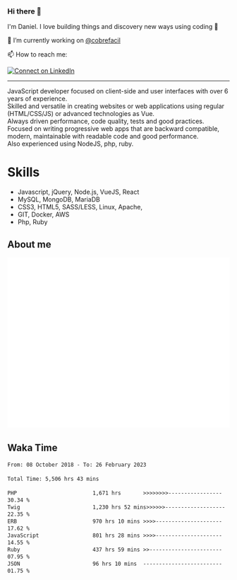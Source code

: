 ### Hi there 👋

I'm Daniel. I love building things and discovery new ways using coding :raised_hands: 

🔭 I’m currently working on [@cobrefacil](https://www.cobrefacil.com.br/)

📫 How to reach me:

[![Connect on LinkedIn](https://img.shields.io/badge/--linkedin?label=LinkedIn&logo=LinkedIn&style=social)](https://www.linkedin.com/in/daniel-cerverizzo/)

---

JavaScript developer focused on client-side and user interfaces with over 6 years of experience.  
Skilled and versatile in creating websites or web applications using regular (HTML/CSS/JS) or advanced technologies as Vue.  
Always driven performance, code quality, tests and good practices.  
 Focused on writing progressive web apps that are backward compatible, modern, maintainable with readable code and good performance.  
Also experienced using NodeJS, php, ruby. 


# Skills

 - Javascript, jQuery, Node.js, VueJS, React
 - MySQL, MongoDB, MariaDB    
 - CSS3, HTML5, SASS/LESS,  Linux, Apache,
 - GIT, Docker, AWS
 - Php, Ruby

## About me

![Metrics](/github-metrics.svg)

## Waka Time

<!--START_SECTION:waka-->

```text
From: 08 October 2018 - To: 26 February 2023

Total Time: 5,506 hrs 43 mins

PHP                        1,671 hrs       >>>>>>>>-----------------   30.34 %
Twig                       1,230 hrs 52 mins>>>>>>-------------------   22.35 %
ERB                        970 hrs 10 mins >>>>---------------------   17.62 %
JavaScript                 801 hrs 28 mins >>>>---------------------   14.55 %
Ruby                       437 hrs 59 mins >>-----------------------   07.95 %
JSON                       96 hrs 10 mins  -------------------------   01.75 %
```

<!--END_SECTION:waka-->

